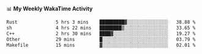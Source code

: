 <!--
**stamp711/stamp711** is a ✨ _special_ ✨ repository because its `README.md` (this file) appears on your GitHub profile.

Here are some ideas to get you started:

- 🔭 I’m currently working on ...
- 🌱 I’m currently learning ...
- 👯 I’m looking to collaborate on ...
- 🤔 I’m looking for help with ...
- 💬 Ask me about ...
- 📫 How to reach me: ...
- 😄 Pronouns: ...
- ⚡ Fun fact: ...
-->

📊 **My Weekly WakaTime Activity**

<!--START_SECTION:waka-->

```txt
Rust              5 hrs 3 mins    █████████▓░░░░░░░░░░░░░░░   38.88 %
sh                4 hrs 22 mins   ████████▒░░░░░░░░░░░░░░░░   33.65 %
C++               2 hrs 30 mins   ████▓░░░░░░░░░░░░░░░░░░░░   19.27 %
Other             29 mins         █░░░░░░░░░░░░░░░░░░░░░░░░   03.79 %
Makefile          15 mins         ▓░░░░░░░░░░░░░░░░░░░░░░░░   02.01 %
```

<!--END_SECTION:waka-->
